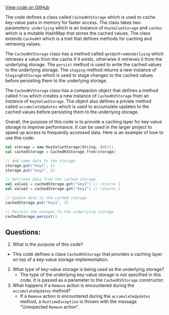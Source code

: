 [View code on GitHub](https://github.com/oxyg3nium/oxyg3nium/io/src/main/scala/org/oxyg3nium/io/CachedKVStorage.scala)

The code defines a class called `CachedKVStorage` which is used to cache key-value pairs in memory for faster access. The class takes two parameters: `underlying` which is an instance of `KeyValueStorage` and `caches` which is a mutable HashMap that stores the cached values. The class extends `CachedKV` which is a trait that defines methods for caching and retrieving values.

The `CachedKVStorage` class has a method called `getOptFromUnderlying` which retrieves a value from the cache if it exists, otherwise it retrieves it from the underlying storage. The `persist` method is used to write the cached values to the underlying storage. The `staging` method returns a new instance of `StagingKVStorage` which is used to stage changes to the cached values before persisting them to the underlying storage.

The `CachedKVStorage` class has a companion object that defines a method called `from` which creates a new instance of `CachedKVStorage` from an instance of `KeyValueStorage`. The object also defines a private method called `accumulateUpdates` which is used to accumulate updates to the cached values before persisting them to the underlying storage.

Overall, the purpose of this code is to provide a caching layer for key-value storage to improve performance. It can be used in the larger project to speed up access to frequently accessed data. Here is an example of how to use this code:

```scala
val storage = new KeyValueStorage[String, Int]()
val cachedStorage = CachedKVStorage.from(storage)

// Add some data to the storage
storage.put("key1", 1)
storage.put("key2", 2)

// Retrieve data from the cached storage
val value1 = cachedStorage.get("key1") // returns 1
val value2 = cachedStorage.get("key2") // returns 2

// Update data in the cached storage
cachedStorage.put("key1", 3)

// Persist the changes to the underlying storage
cachedStorage.persist()
```
## Questions: 
 1. What is the purpose of this code?
   - This code defines a class `CachedKVStorage` that provides a caching layer on top of a key-value storage implementation.
2. What type of key-value storage is being used as the underlying storage?
   - The type of the underlying key-value storage is not specified in this code. It is passed as a parameter to the `CachedKVStorage` constructor.
3. What happens if a `Remove` action is encountered during the `accumulateUpdates` method?
   - If a `Remove` action is encountered during the `accumulateUpdates` method, a `RuntimeException` is thrown with the message "Unexpected `Remove` action".